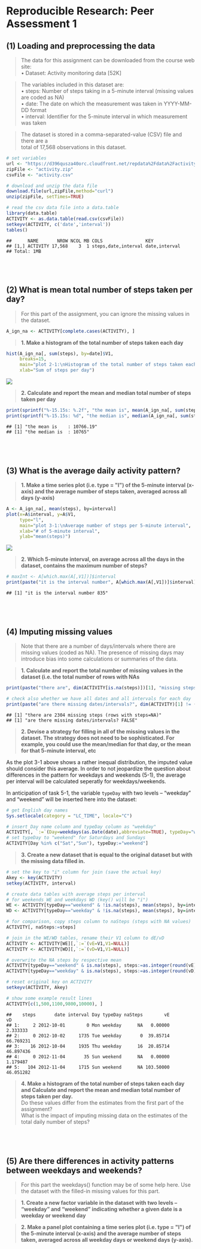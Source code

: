 # Reproducible Research: Peer Assessment 1


## (1) Loading and preprocessing the data

> The data for this assignment can be downloaded from the course web site:  
> • Dataset: Activity monitoring data [52K]  
  
> The variables included in this dataset are:  
> • steps: Number of steps taking in a 5-minute interval (missing values are coded as NA)  
> • date: The date on which the measurement was taken in YYYY-MM-DD format  
> • interval: Identifier for the 5-minute interval in which measurement was taken  
 
> The dataset is stored in a comma-separated-value (CSV) file and there are a  
> total of 17,568 observations in this dataset.  
  


```r
# set variables
url <- "https://d396qusza40orc.cloudfront.net/repdata%2Fdata%2Factivity.zip"
zipFile <- "activity.zip"
csvFile <- "activity.csv"

# download and unzip the data file
download.file(url,zipFile,method="curl")
unzip(zipFile, setTimes=TRUE)

# read the csv data file into a data.table
library(data.table)
ACTIVITY <- as.data.table(read.csv(csvFile))
setkeyv(ACTIVITY, c('date','interval'))
tables()
```

```
##      NAME       NROW NCOL MB COLS                KEY          
## [1,] ACTIVITY 17,568    3  1 steps,date,interval date,interval
## Total: 1MB
```


## &nbsp;
## (2) What is mean total number of steps taken per day?

> For this part of the assignment, you can ignore the missing values in the dataset. 


```r
A_ign_na <- ACTIVITY[complete.cases(ACTIVITY), ]
```

     
> **1. Make a histogram of the total number of steps taken each day**


```r
hist(A_ign_na[, sum(steps), by=date]$V1,
     breaks=15,
     main="plot 2-1:\nHistogram of the total number of steps taken each day",
     xlab="Sum of steps per day")
```

![](PA1_template_files/figure-html/q2-1-1.png) 

> **2. Calculate and report the mean and median total number of steps taken per day**


```r
print(sprintf("%-15.15s: %.2f", "the mean is", mean(A_ign_na[, sum(steps), by=date]$V1)))
print(sprintf("%-15.15s: %d", "the median is", median(A_ign_na[, sum(steps), by=date]$V1)))
```

```
## [1] "the mean is    : 10766.19"
## [1] "the median is  : 10765"
```

## &nbsp;
## (3) What is the average daily activity pattern?

> **1. Make a time series plot (i.e. type = "l") of the 5-minute interval (x-axis)
and the average number of steps taken, averaged across all days (y-axis)**


```r
A <- A_ign_na[, mean(steps), by=interval]
plot(x=A$interval, y=A$V1,
     type="l",
     main="plot 3-1:\nAverage number of steps per 5-minute interval",
     xlab="# of 5-minute interval",
     ylab="mean(steps)")
```

![](PA1_template_files/figure-html/q3-1-1.png) 


> **2. Which 5-minute interval, on average across all the days in the dataset,
contains the maximum number of steps?**


```r
# maxInt <- A[which.max(A[,V1])]$interval
print(paste("it is the interval number", A[which.max(A[,V1])]$interval))
```

```
## [1] "it is the interval number 835"
```

## &nbsp;
## (4) Imputing missing values

> Note that there are a number of days/intervals where there are missing values
(coded as NA). The presence of missing days may introduce bias into some
calculations or summaries of the data.


> **1. Calculate and report the total number of missing values in the dataset
> (i.e. the total number of rows with NAs**


```r
print(paste("there are", dim(ACTIVITY[is.na(steps)])[1], "missing steps (rows with steps=NA)"))

# check also whether we have all dates and all intervals for each day
print(paste("are there missing dates/intervals?", dim(ACTIVITY)[1] != (31+30)*(24*12)))
```

```
## [1] "there are 2304 missing steps (rows with steps=NA)"
## [1] "are there missing dates/intervals? FALSE"
```

> **2. Devise a strategy for filling in all of the missing values in the dataset. The
> strategy does not need to be sophisticated. For example, you could use
> the mean/median for that day, or the mean for that 5-minute interval, etc**

As the plot 3-1 above shows a rather inequal  distribution, the imputed value 
should consider this average. In order to not jeopardize the
question about differences in the pattern for weekdays and weekends (5-1), the average per interval will be calculated seperatly for weekdays/weekends.

In anticipation of task 5-1, the variable `typeDay` with two levels – “weekday” and “weekend” will be inserted here into the dataset:


```r
# get English day names
Sys.setlocale(category = "LC_TIME", locale="C")

# insert Day name column and typeDay column as "weekday"
ACTIVITY[, `:=`(Day=weekdays(as.Date(date),abbreviate=TRUE), typeDay="weekday")]
# set typeDay to "weekend" for Saturdays and Sundays
ACTIVITY[Day %in% c("Sat","Sun"), typeDay:="weekend"]
```

> **3. Create a new dataset that is equal to the original dataset but with the
> missing data filled in.**


```r
# set the key to "i" column for join (save the actual key)
Akey <- key(ACTIVITY)
setkey(ACTIVITY, interval)

# create data tables with average steps per interval
# for weekends WE and weekdays WD (key() will be "i")
WE <- ACTIVITY[typeDay=="weekend" & !is.na(steps), mean(steps), by=interval]
WD <- ACTIVITY[typeDay=="weekday" & !is.na(steps), mean(steps), by=interval]

# for comparison, copy steps column to naSteps (steps with NA values)
ACTIVITY[, naSteps:=steps]

# join in the WE/WD tables, rename their V1 column to dE/vD
ACTIVITY <- ACTIVITY[WE][,`:=`(vE=V1,V1=NULL)]
ACTIVITY <- ACTIVITY[WD][,`:=`(vD=V1,V1=NULL)]

# overwrite the NA steps by respective mean
ACTIVITY[typeDay=="weekend" & is.na(steps), steps:=as.integer(round(vE))]
ACTIVITY[typeDay=="weekday" & is.na(steps), steps:=as.integer(round(vD))]

# reset original key on ACTIVITY
setkeyv(ACTIVITY, Akey)
```

```r
# show some example result lines
ACTIVITY[c(1,500,1100,9800,10000), ]
```

```
##    steps       date interval Day typeDay naSteps        vE        vD
## 1:     2 2012-10-01        0 Mon weekday      NA   0.00000  2.333333
## 2:     0 2012-10-02     1735 Tue weekday       0  39.85714 66.769231
## 3:    16 2012-10-04     1935 Thu weekday      16  20.85714 46.897436
## 4:     0 2012-11-04       35 Sun weekend      NA   0.00000  1.179487
## 5:   104 2012-11-04     1715 Sun weekend      NA 103.50000 46.051282
```



> **4. Make a histogram of the total number of steps taken each day and Calculate
> and report the mean and median total number of steps taken per day.**  
> Do these values differ from the estimates from the first part of the assignment?  
> What is the impact of imputing missing data on the estimates of the total
> daily number of steps?


## &nbsp;
## (5) Are there differences in activity patterns between weekdays and weekends?

> For this part the weekdays() function may be of some help here. Use the dataset
> with the filled-in missing values for this part.  

> **1. Create a new factor variable in the dataset with two levels – “weekday”
> and “weekend” indicating whether a given date is a weekday or weekend
> day**


> **2. Make a panel plot containing a time series plot (i.e. type = "l") of the
> 5-minute interval (x-axis) and the average number of steps taken, averaged
> across all weekday days or weekend days (y-axis).**



